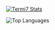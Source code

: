 [![Termi7 Stats](https://github-readme-stats.vercel.app/api?username=Termi7&show_icons=true&theme=radical)](https://github.com/anuraghazra/github-readme-stats)

![Top Languages](https://github-readme-stats.vercel.app/api/top-langs/?username=Termi7&theme=tokyonight)
